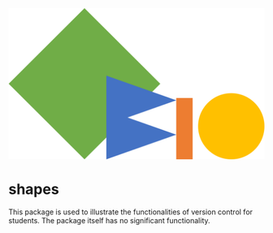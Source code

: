 ![shapes](assets/shapes.png)
# shapes
This package is used to illustrate the functionalities of version control for students. The package itself has no significant functionality. 

